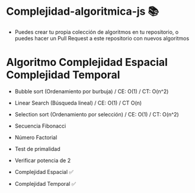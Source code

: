 # Complejidad-algoritmica-js 📚

- Puedes crear tu propia colección de algoritmos en tu repositorio, o puedes hacer un Pull Request a este repositorio con nuevos algoritmos

# Algoritmo	Complejidad Espacial	Complejidad Temporal

- Bubble sort (Ordenamiento por burbuja) /	CE: O(1) /	CT: O(n^2)
- Linear Search (Búsqueda lineal) / 	CE:	O(1) / CT	O(n)
- Selection sort (Ordenamiento por selección) /	 CE: O(1) / CT: O(n^2)
- Secuencia Fibonacci		
- Número Factorial		
- Test de primalidad		
- Verificar potencia de 2



- Complejidad Espacial	✅
- Complejidad Temporal ✅
